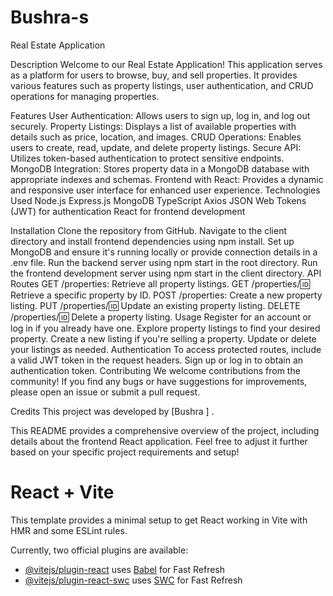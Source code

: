 # Bushra-s
Real Estate Application

Description
Welcome to our Real Estate Application! This application serves as a platform for users to browse, buy, and sell properties. It provides various features such as property listings, user authentication, and CRUD operations for managing properties.

Features
User Authentication: Allows users to sign up, log in, and log out securely.
Property Listings: Displays a list of available properties with details such as price, location, and images.
CRUD Operations: Enables users to create, read, update, and delete property listings.
Secure API: Utilizes token-based authentication to protect sensitive endpoints.
MongoDB Integration: Stores property data in a MongoDB database with appropriate indexes and schemas.
Frontend with React: Provides a dynamic and responsive user interface for enhanced user experience.
Technologies Used
Node.js
Express.js
MongoDB
TypeScript
Axios
JSON Web Tokens (JWT) for authentication
React for frontend development

Installation
Clone the repository from GitHub.
Navigate to the client directory and install frontend dependencies using npm install.
Set up MongoDB and ensure it's running locally or provide connection details in a .env file.
Run the backend server using npm start in the root directory.
Run the frontend development server using npm start in the client directory.
API Routes
GET /properties: Retrieve all property listings.
GET /properties/:id: Retrieve a specific property by ID.
POST /properties: Create a new property listing.
PUT /properties/:id: Update an existing property listing.
DELETE /properties/:id: Delete a property listing.
Usage
Register for an account or log in if you already have one.
Explore property listings to find your desired property.
Create a new listing if you're selling a property.
Update or delete your listings as needed.
Authentication
To access protected routes, include a valid JWT token in the request headers.
Sign up or log in to obtain an authentication token.
Contributing
We welcome contributions from the community! If you find any bugs or have suggestions for improvements, please open an issue or submit a pull request.

Credits
This project was developed by [Bushra ] .


This README provides a comprehensive overview of the project, including details about the frontend React application. Feel free to adjust it further based on your specific project requirements and setup!



# React + Vite

This template provides a minimal setup to get React working in Vite with HMR and some ESLint rules.

Currently, two official plugins are available:

- [@vitejs/plugin-react](https://github.com/vitejs/vite-plugin-react/blob/main/packages/plugin-react/README.md) uses [Babel](https://babeljs.io/) for Fast Refresh
- [@vitejs/plugin-react-swc](https://github.com/vitejs/vite-plugin-react-swc) uses [SWC](https://swc.rs/) for Fast Refresh
